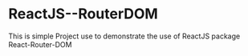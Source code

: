 # ReactJS--RouterDOM

This is simple Project use to demonstrate the use of ReactJS package React-Router-DOM 
